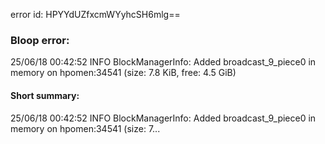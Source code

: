 error id: HPYYdUZfxcmWYyhcSH6mlg==
### Bloop error:

25/06/18 00:42:52 INFO BlockManagerInfo: Added broadcast_9_piece0 in memory on hpomen:34541 (size: 7.8 KiB, free: 4.5 GiB)
#### Short summary: 

25/06/18 00:42:52 INFO BlockManagerInfo: Added broadcast_9_piece0 in memory on hpomen:34541 (size: 7...